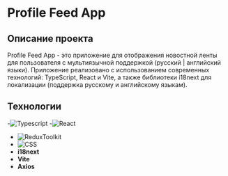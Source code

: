 # Profile Feed App

## Описание проекта

Profile Feed App - это приложение для отображения новостной ленты для пользователя с мультиязычной поддержкой (русский | английский языки). Приложение реализовано с использованием современных технологий: TypeScript, React и Vite, а также библиотеки i18next для локализации (поддержка русскому и английскому языкам).

## Технологии

-![Typescript](https://img.shields.io/badge/TypeScript-007ACC?style=for-the-badge&logo=typescript&logoColor=white)
-![React](https://img.shields.io/badge/React-20232A?style=for-the-badge&logo=react&logoColor=blue)
- ![ReduxToolkit](https://img.shields.io/badge/Redux-593D88?style=for-the-badge&logo=redux&logoColor=white)
- ![CSS](https://img.shields.io/badge/CSS-239120?&style=for-the-badge&logo=css3&logoColor=white)
- **i18next**
- **Vite**
- **Axios**


